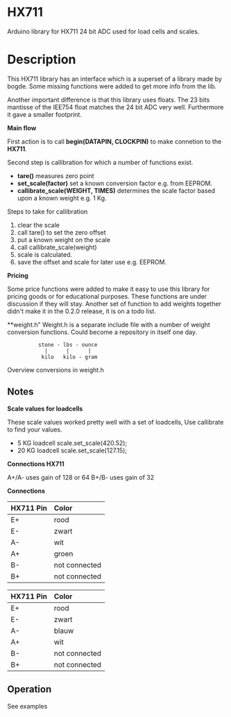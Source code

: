 # HX711

Arduino library for HX711 24 bit ADC  used for load cells and scales.

# Description

This HX711 library has an interface which is a superset of a library made by bogde.
Some missing functions were added to get more info from the lib. 

Another important difference is that this library uses floats. The 23 bits mantisse 
of the IEE754 float matches the 24 bit ADC very well. Furthermore it gave a smaller
footprint. 

**Main flow**

First action is to call **begin(DATAPIN, CLOCKPIN)** to make connetion to the **HX711**.

Second step is callibration for which a number of functions exist.
* **tare()** measures zero point
* **set_scale(factor)** set a known conversion factor e.g. from EEPROM.
* **callibrate_scale(WEIGHT, TIMES)** determines the scale factor based upon a known weight e.g. 1 Kg.

Steps to take for callibration
1. clear the scale
1. call tare() to set the zero offset
1. put a known weight on the scale 
1. call callibrate_scale(weight) 
1. scale is calculated.
1. save the offset and scale for later use e.g. EEPROM.


**Pricing**

Some price functions were added to make it easy to use this library
for pricing goods or for educational purposes. These functions are under discussion
if they will stay. Another set of function to add weights together didn't make it in 
the 0.2.0 release, it is on a todo list.

**weight.h"
Weight.h is a separate include file with a number of weight conversion functions.
Could become a repository in itself one day.

```
          stone - lbs - ounce
            |      |      |
           kilo   kilo - gram
```
Overview conversions in weight.h


## Notes

**Scale values for loadcells**

These scale values worked pretty well with a set of loadcells, 
Use callibrate to find your values.

* 5 KG loadcell   scale.set_scale(420.52); 
* 20 KG loadcell  scale.set_scale(127.15); 

**Connections HX711**

A+/A-  uses gain of 128 or 64
B+/B-  uses gain of 32

**Connections**

| HX711 Pin | Color |
|:----|:----|
| E+ | rood          | 
| E- | zwart         | 
| A- | wit           | 
| A+ | groen         | 
| B- | not connected | 
| B+ | not connected | 


| HX711 Pin | Color |
|:----|:----|
| E+ | rood          |
| E- | zwart         |
| A- | blauw         |
| A+ | wit           |
| B- | not connected |
| B+ | not connected |

## Operation

See examples
